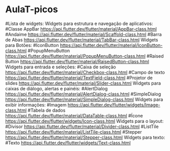 # AulaT-picos
#Lista de widgets:
Widgets para estrutura e navegação de aplicativos:
#Classe AppBar https://api.flutter.dev/flutter/material/AppBar-class.html
#Andaime https://api.flutter.dev/flutter/material/Scaffold-class.html
#Barra de Abas https://api.flutter.dev/flutter/material/TabBar-class.html
Widgets para Botões:
#IconButton https://api.flutter.dev/flutter/material/IconButton-class.html
#PopupMenuButton https://api.flutter.dev/flutter/material/PopupMenuButton-class.html
#Raised Button https://api.flutter.dev/flutter/material/RaisedButton-class.html
Widgets para entrada e seleções:
#Caixa de seleção https://api.flutter.dev/flutter/material/Checkbox-class.html
#Campo de texto https://api.flutter.dev/flutter/material/TextField-class.html
#Projetor de slides https://api.flutter.dev/flutter/material/Slider-class.html
Widgets para caixas de diálogo, alertas e painéis:
#AlertDialog https://api.flutter.dev/flutter/material/AlertDialog-class.html
#SimpleDialog https://api.flutter.dev/flutter/material/SimpleDialog-class.html
Widgets para exibir informações:
#Imagem https://api.flutter.dev/flutter/widgets/Image-class.html
#Tabela de dados https://api.flutter.dev/flutter/material/DataTable-class.html
#Ícone https://api.flutter.dev/flutter/widgets/Icon-class.html
Widgets para o layout:
#Divisor https://api.flutter.dev/flutter/material/Divider-class.html
#ListTile https://api.flutter.dev/flutter/material/ListTile-class.html
#Stepper https://api.flutter.dev/flutter/material/Stepper-class.html
Widgets para texto:
#Texto https://api.flutter.dev/flutter/widgets/Text-class.html



